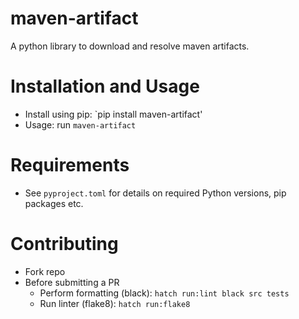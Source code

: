 # maven-artifact
A python library to download and resolve maven artifacts.

# Installation and Usage

 * Install using pip: `pip install maven-artifact'
 * Usage: run `maven-artifact` 

# Requirements

 * See `pyproject.toml` for details on required Python versions, pip packages etc.

# Contributing

 * Fork repo
 * Before submitting a PR
   * Perform formatting (black):  `hatch run:lint black src tests`
   * Run linter (flake8): `hatch run:flake8`
